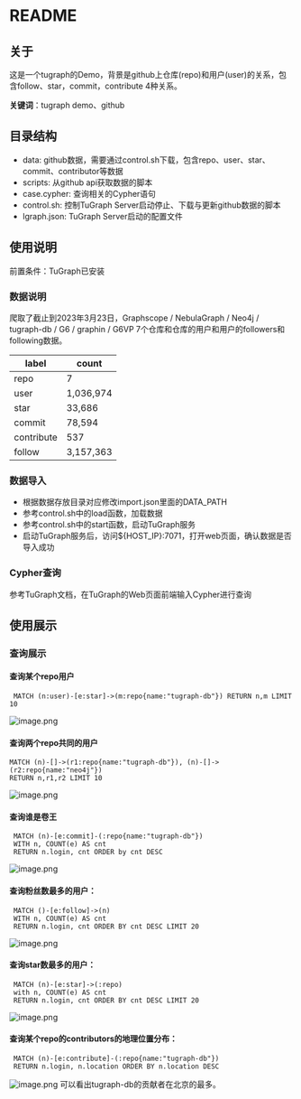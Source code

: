 # README

## 关于

这是一个tugraph的Demo，背景是github上仓库(repo)和用户(user)的关系，包含follow、star，commit，contribute 4种关系。

**关键词**：tugraph demo、github

## 目录结构
- data: github数据，需要通过control.sh下载，包含repo、user、star、commit、contributor等数据
- scripts: 从github api获取数据的脚本
- case.cypher: 查询相关的Cypher语句
- control.sh: 控制TuGraph Server启动停止、下载与更新github数据的脚本
- lgraph.json: TuGraph Server启动的配置文件

## 使用说明

前置条件：TuGraph已安装

### 数据说明
爬取了截止到2023年3月23日，Graphscope / NebulaGraph / Neo4j / tugraph-db / G6 / graphin / G6VP 7个仓库和仓库的用户和用户的followers和following数据。

| label      | count     |
|------------|-----------|
| repo       | 7         |
| user       | 1,036,974 |
| star       | 33,686    |
| commit     | 78,594    |
| contribute | 537       |
| follow     | 3,157,363 |


### 数据导入

- 根据数据存放目录对应修改import.json里面的DATA_PATH
- 参考control.sh中的load函数，加载数据
- 参考control.sh中的start函数，启动TuGraph服务
- 启动TuGraph服务后，访问${HOST_IP}:7071，打开web页面，确认数据是否导入成功

### Cypher查询

参考TuGraph文档，在TuGraph的Web页面前端输入Cypher进行查询

## 使用展示
### 查询展示

#### 查询某个repo用户
```cypher
 MATCH (n:user)-[e:star]->(m:repo{name:"tugraph-db"}) RETURN n,m LIMIT 10
```
![image.png](https://intranetproxy.alipay.com/skylark/lark/0/2023/png/23856528/1682594946399-24c359cb-0611-49cc-a781-039d76f8f417.png#clientId=uca252128-b54f-4&from=paste&height=493&id=u8fbeccc9&originHeight=1084&originWidth=3438&originalType=binary&ratio=2.200000047683716&rotation=0&showTitle=false&size=251890&status=done&style=none&taskId=u3290f4b2-39a6-4707-b28c-f920155b1b5&title=&width=1562.727238856072)
#### 查询两个repo共同的用户
```cypher
MATCH (n)-[]->(r1:repo{name:"tugraph-db"}), (n)-[]->(r2:repo{name:"neo4j"})
RETURN n,r1,r2 LIMIT 10
```
![image.png](https://intranetproxy.alipay.com/skylark/lark/0/2023/png/23856528/1682595442702-ad21e72a-72da-4ffa-89ac-bf0e070150b0.png#clientId=uca252128-b54f-4&from=paste&height=476&id=u46d7926e&originHeight=1048&originWidth=3398&originalType=binary&ratio=2.200000047683716&rotation=0&showTitle=false&size=259799&status=done&style=none&taskId=u1d6841fd-0d8f-422e-8b59-8300a06344d&title=&width=1544.5454210683342)
#### 查询谁是卷王
```cypher
 MATCH (n)-[e:commit]-(:repo{name:"tugraph-db"})
 WITH n, COUNT(e) AS cnt
 RETURN n.login, cnt ORDER by cnt DESC
```
![image.png](https://intranetproxy.alipay.com/skylark/lark/0/2023/png/23856528/1683356146462-975baa08-1fb5-487a-af6b-0e0b778546c3.png#clientId=u80999017-6e38-4&from=paste&height=509&id=ua40eb160&originHeight=1120&originWidth=3462&originalType=binary&ratio=2.200000047683716&rotation=0&showTitle=false&size=171990&status=done&style=none&taskId=uc8944e0a-c905-4316-a1a0-5356256454b&title=&width=1573.6363295287147)
#### 查询粉丝数最多的用户：
```cypher
 MATCH ()-[e:follow]->(n)
 WITH n, COUNT(e) AS cnt
 RETURN n.login, cnt ORDER BY cnt DESC LIMIT 20
```
![image.png](https://intranetproxy.alipay.com/skylark/lark/0/2023/png/23856528/1683356215761-56d3387c-6596-4265-b93b-1ca2cd4e0094.png#clientId=u80999017-6e38-4&from=paste&height=509&id=u87ccddc3&originHeight=1120&originWidth=3454&originalType=binary&ratio=2.200000047683716&rotation=0&showTitle=false&size=185194&status=done&style=none&taskId=u5f84b7cb-8d40-4f38-bdca-d7ff7ab2583&title=&width=1569.9999659711673)
#### 查询star数最多的用户：
```cypher
 MATCH (n)-[e:star]->(:repo)
 with n, COUNT(e) AS cnt
 RETURN n.login, cnt ORDER BY cnt DESC LIMIT 20
```
![image.png](https://intranetproxy.alipay.com/skylark/lark/0/2023/png/23856528/1683356752875-4fd464a1-e67f-414a-955b-cc14e9eba4b8.png#clientId=uf668ee42-5193-4&from=paste&height=517&id=u7919d0a6&originHeight=1138&originWidth=3458&originalType=binary&ratio=2.200000047683716&rotation=0&showTitle=false&size=172947&status=done&style=none&taskId=u78551c5e-1a0d-49f3-bd0e-1a1728258b2&title=&width=1571.8181477499409)
#### 查询某个repo的contributors的地理位置分布：
```cypher
 MATCH (n)-[e:contribute]-(:repo{name:"tugraph-db"})
 RETURN n.login, n.location ORDER BY n.location DESC
```
![image.png](https://intranetproxy.alipay.com/skylark/lark/0/2023/png/23856528/1683357135508-617b4cbf-61bf-4da5-a695-0c94e2d4bfca.png#clientId=uf668ee42-5193-4&from=paste&height=491&id=u659f2bde&originHeight=1080&originWidth=3366&originalType=binary&ratio=2.200000047683716&rotation=0&showTitle=false&size=178257&status=done&style=none&taskId=u01a034b9-e31c-40c5-acc4-9a41fc489be&title=&width=1529.9999668381438)
可以看出tugraph-db的贡献者在北京的最多。
